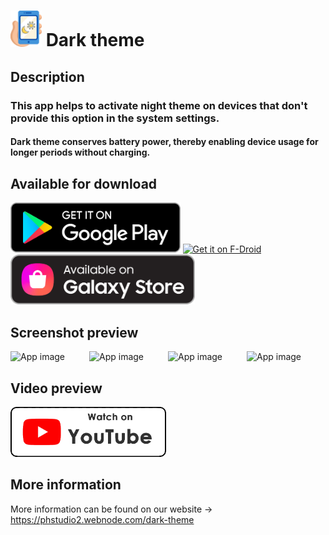 # <img alt="Logo" src="https://github.com/phstudio2/images/blob/main/apps/darktheme.png" width="50" /> Dark theme

## Description
### This app helps to activate night theme on devices that don't provide this option in the system settings.

#### Dark theme conserves battery power, thereby enabling device usage for longer periods without charging.

## Available for download
<a href='https://play.google.com/store/apps/details?id=com.phstudio.darktheme'><img src='https://github.com/phstudio2/images/blob/main/stores/googleplay.png' alt='Get it on Google Play' height=80/></a>
<a href='https://f-droid.org/packages/com.phstudio.darktheme/'><img src='https://fdroid.gitlab.io/artwork/badge/get-it-on.png' alt='Get it on F-Droid' height=80/></a>
<a href='https://galaxy.store/dark5'><img src='https://github.com/phstudio2/images/blob/main/stores/galaxystore.png' alt='Get it on Galaxy Store' height=80/></a>

 ## Screenshot preview
<div style="display:flex;">
<img alt="App image" src="https://d6scj24zvfbbo.cloudfront.net/2af432b547a2f2450e1073c6e0a5f903/200000045-1de2a1de2c/450/pic1-2.png?ph=53ad80fc8e" width="30%">
<img alt="App image" src="https://d6scj24zvfbbo.cloudfront.net/2af432b547a2f2450e1073c6e0a5f903/200000044-8fd318fd34/450/pic2.png?ph=53ad80fc8e" width="30%">
<img alt="App image" src="https://d6scj24zvfbbo.cloudfront.net/2af432b547a2f2450e1073c6e0a5f903/200000043-e72dce72df/450/pic3.png?ph=53ad80fc8e" width="30%">
<img alt="App image" src="https://d6scj24zvfbbo.cloudfront.net/2af432b547a2f2450e1073c6e0a5f903/200000042-bf6bbbf6be/450/pic4.png?ph=53ad80fc8e" width="30%">
</div>

## Video preview
<a href='https://youtu.be/lm1OlARBgaM'><img src='https://github.com/phstudio2/images/blob/main/stores/2youtube.png' alt='Watch on YouTube' height=80/></a>

## More information
More information can be found on our website -> https://phstudio2.webnode.com/dark-theme
